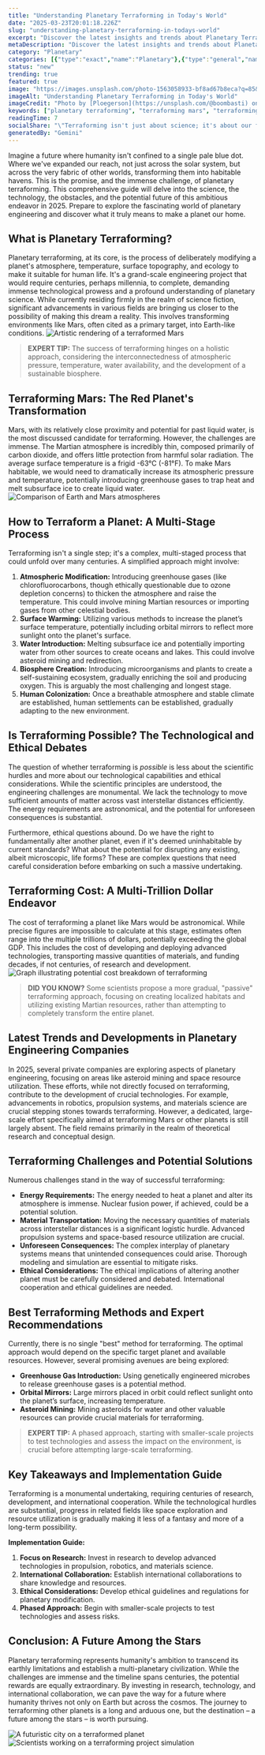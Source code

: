 ```yaml
---
title: "Understanding Planetary Terraforming in Today's World"
date: "2025-03-23T20:01:18.226Z"
slug: "understanding-planetary-terraforming-in-todays-world"
excerpt: "Discover the latest insights and trends about Planetary Terraforming. This comprehensive guide covers everything you need to know about Planetary Terraforming in 2025."
metaDescription: "Discover the latest insights and trends about Planetary Terraforming. This comprehensive guide covers everything you need to know about Planetary Terraform..."
category: "Planetary"
categories: [{"type":"exact","name":"Planetary"},{"type":"general","name":"Engineering"},{"type":"medium","name":"Environmental Science"},{"type":"specific","name":"Atmospheric Modification"},{"type":"niche","name":"Greenhouse Gas Sequestration"}]
status: "new"
trending: true
featured: true
image: "https://images.unsplash.com/photo-1563058933-bf8ad67b8eca?q=85&w=1200&fit=max&fm=webp&auto=compress"
imageAlt: "Understanding Planetary Terraforming in Today's World"
imageCredit: "Photo by [Ploegerson](https://unsplash.com/@boombasti) on Unsplash"
keywords: ["planetary terraforming", "terraforming mars", "terraforming cost", "how to terraform a planet", "is terraforming possible", "terraforming technology", "benefits of terraforming", "terraforming challenges", "best terraforming methods", "planetary engineering companies"]
readingTime: 7
socialShare: "\"Terraforming isn't just about science; it's about our future as a species.  The ethical questions surrounding planetary modification are just as crucial as the technological ones.\""
generatedBy: "Gemini"
---
```




Imagine a future where humanity isn't confined to a single pale blue dot.  Where we've expanded our reach, not just across the solar system, but across the very fabric of other worlds, transforming them into habitable havens. This is the promise, and the immense challenge, of planetary terraforming.  This comprehensive guide will delve into the science, the technology, the obstacles, and the potential future of this ambitious endeavor in 2025.  Prepare to explore the fascinating world of planetary engineering and discover what it truly means to make a planet our home.

## What is Planetary Terraforming?

Planetary terraforming, at its core, is the process of deliberately modifying a planet's atmosphere, temperature, surface topography, and ecology to make it suitable for human life.  It's a grand-scale engineering project that would require centuries, perhaps millennia, to complete, demanding immense technological prowess and a profound understanding of planetary science.  While currently residing firmly in the realm of science fiction, significant advancements in various fields are bringing us closer to the possibility of making this dream a reality. This involves transforming environments like Mars, often cited as a primary target, into Earth-like conditions. ![Artistic rendering of a terraformed Mars](https://images.unsplash.com/photo-1518305761888-5f7f8fcce0ca?q=85&w=1200&fit=max&fm=webp&auto=compress)

> **EXPERT TIP:**  The success of terraforming hinges on a holistic approach, considering the interconnectedness of atmospheric pressure, temperature, water availability, and the development of a sustainable biosphere.

## Terraforming Mars: The Red Planet's Transformation

Mars, with its relatively close proximity and potential for past liquid water, is the most discussed candidate for terraforming.  However, the challenges are immense. The Martian atmosphere is incredibly thin, composed primarily of carbon dioxide, and offers little protection from harmful solar radiation. The average surface temperature is a frigid -63°C (-81°F).  To make Mars habitable, we would need to dramatically increase its atmospheric pressure and temperature, potentially introducing greenhouse gases to trap heat and melt subsurface ice to create liquid water.  ![Comparison of Earth and Mars atmospheres](https://images.unsplash.com/photo-1625527575322-791601f72b4d?q=85&w=1200&fit=max&fm=webp&auto=compress)

## How to Terraform a Planet:  A Multi-Stage Process

Terraforming isn't a single step; it's a complex, multi-staged process that could unfold over many centuries.  A simplified approach might involve:

1. **Atmospheric Modification:**  Introducing greenhouse gases (like chlorofluorocarbons, though ethically questionable due to ozone depletion concerns) to thicken the atmosphere and raise the temperature.  This could involve mining Martian resources or importing gases from other celestial bodies.
2. **Surface Warming:**  Utilizing various methods to increase the planet’s surface temperature, potentially including orbital mirrors to reflect more sunlight onto the planet's surface.
3. **Water Introduction:**  Melting subsurface ice and potentially importing water from other sources to create oceans and lakes. This could involve asteroid mining and redirection.
4. **Biosphere Creation:**  Introducing microorganisms and plants to create a self-sustaining ecosystem, gradually enriching the soil and producing oxygen. This is arguably the most challenging and longest stage.
5. **Human Colonization:**  Once a breathable atmosphere and stable climate are established, human settlements can be established, gradually adapting to the new environment.

## Is Terraforming Possible?  The Technological and Ethical Debates

The question of whether terraforming is *possible* is less about the scientific hurdles and more about our technological capabilities and ethical considerations.  While the scientific principles are understood, the engineering challenges are monumental. We lack the technology to move sufficient amounts of matter across vast interstellar distances efficiently.  The energy requirements are astronomical, and the potential for unforeseen consequences is substantial.

Furthermore, ethical questions abound.  Do we have the right to fundamentally alter another planet, even if it's deemed uninhabitable by current standards?  What about the potential for disrupting any existing, albeit microscopic, life forms? These are complex questions that need careful consideration before embarking on such a massive undertaking.

## Terraforming Cost: A Multi-Trillion Dollar Endeavor

The cost of terraforming a planet like Mars would be astronomical.  While precise figures are impossible to calculate at this stage, estimates often range into the multiple trillions of dollars, potentially exceeding the global GDP.  This includes the cost of developing and deploying advanced technologies, transporting massive quantities of materials, and funding decades, if not centuries, of research and development.  ![Graph illustrating potential cost breakdown of terraforming](https://images.unsplash.com/photo-1563058933-bf8ad67b8eca?q=85&w=1200&fit=max&fm=webp&auto=compress)

> **DID YOU KNOW?**  Some scientists propose a more gradual, "passive" terraforming approach, focusing on creating localized habitats and utilizing existing Martian resources, rather than attempting to completely transform the entire planet.

## Latest Trends and Developments in Planetary Engineering Companies

In 2025, several private companies are exploring aspects of planetary engineering, focusing on areas like asteroid mining and space resource utilization. These efforts, while not directly focused on terraforming, contribute to the development of crucial technologies.  For example, advancements in robotics, propulsion systems, and materials science are crucial stepping stones towards terraforming.  However, a dedicated, large-scale effort specifically aimed at terraforming Mars or other planets is still largely absent.  The field remains primarily in the realm of theoretical research and conceptual design.

## Terraforming Challenges and Potential Solutions

Numerous challenges stand in the way of successful terraforming:

* **Energy Requirements:**  The energy needed to heat a planet and alter its atmosphere is immense.  Nuclear fusion power, if achieved, could be a potential solution.
* **Material Transportation:**  Moving the necessary quantities of materials across interstellar distances is a significant logistic hurdle.  Advanced propulsion systems and space-based resource utilization are crucial.
* **Unforeseen Consequences:**  The complex interplay of planetary systems means that unintended consequences could arise.  Thorough modeling and simulation are essential to mitigate risks.
* **Ethical Considerations:**  The ethical implications of altering another planet must be carefully considered and debated.  International cooperation and ethical guidelines are needed.

## Best Terraforming Methods and Expert Recommendations

Currently, there is no single "best" method for terraforming.  The optimal approach would depend on the specific target planet and available resources.  However, several promising avenues are being explored:

* **Greenhouse Gas Introduction:**  Using genetically engineered microbes to release greenhouse gases is a potential method.
* **Orbital Mirrors:**  Large mirrors placed in orbit could reflect sunlight onto the planet’s surface, increasing temperature.
* **Asteroid Mining:**  Mining asteroids for water and other valuable resources can provide crucial materials for terraforming.

> **EXPERT TIP:**  A phased approach, starting with smaller-scale projects to test technologies and assess the impact on the environment, is crucial before attempting large-scale terraforming.

## Key Takeaways and Implementation Guide

Terraforming is a monumental undertaking, requiring centuries of research, development, and international cooperation.  While the technological hurdles are substantial, progress in related fields like space exploration and resource utilization is gradually making it less of a fantasy and more of a long-term possibility.

**Implementation Guide:**

1. **Focus on Research:**  Invest in research to develop advanced technologies in propulsion, robotics, and materials science.
2. **International Collaboration:**  Establish international collaborations to share knowledge and resources.
3. **Ethical Considerations:**  Develop ethical guidelines and regulations for planetary modification.
4. **Phased Approach:**  Begin with smaller-scale projects to test technologies and assess risks.

## Conclusion:  A Future Among the Stars

Planetary terraforming represents humanity's ambition to transcend its earthly limitations and establish a multi-planetary civilization. While the challenges are immense and the timeline spans centuries, the potential rewards are equally extraordinary. By investing in research, technology, and international collaboration, we can pave the way for a future where humanity thrives not only on Earth but across the cosmos.  The journey to terraforming other planets is a long and arduous one, but the destination – a future among the stars – is worth pursuing.

![A futuristic city on a terraformed planet](https://images.unsplash.com/photo-1573057895720-493fd5bd7f42?q=85&w=1200&fit=max&fm=webp&auto=compress)
![Scientists working on a terraforming project simulation](https://images.unsplash.com/photo-1486845918423-c82bbda48d29?q=85&w=1200&fit=max&fm=webp&auto=compress)
